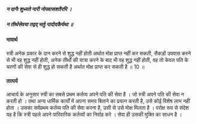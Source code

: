 ##### न दानैः शुध्यते नारी नोपवासशतैरपि ।
##### न तीर्थसेवया तद्वद् भर्तुः पादोदकैर्यथा ॥

#### भावार्थ

स्त्री अनेक प्रकार के दान करने से शुद्ध नहीं होती अर्थात मोक्ष प्राप्त नहीं कर सकती, सैकड़ों उपवास करने से भी वह शुद्ध नहीं होती, अनेक तीर्थों की यात्रा करने के बाद भी वह शुद्ध नहीं होती, वह तो केवल पति के चरणों की सेवा से ही शुद्ध हो सकती है अर्थात मोक्ष प्राप्त कर सकती है ॥ 10 ॥

#### तात्पर्य

आचार्य के अनुसार स्त्री का सबसे प्रथम कर्तव्य अपने पति की सेवा है । जो स्त्री अपने पति की सेवा न करती हो । तथा अन्य धार्मिक कार्यों में अपना समय बिताने का प्रयत्न करती है, उसे कोई विशेष लाभ नहीं होता । उसका सर्वप्रथम कर्तव्य पति की सेवा करना है, उसी से उसे मोक्ष मिलता है । परोक्ष रूप से संदेश यह है कि स्त्री पहले अपने पारिवारिक कर्तव्यों का निर्वाह करे । सेवा ही उसकी मुक्ति का साधन है ।